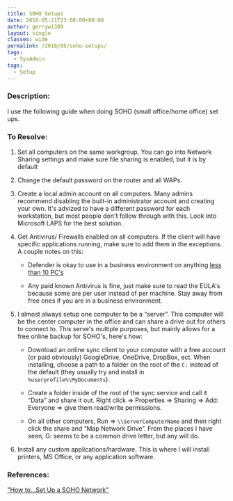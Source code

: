 ```yaml
---
title: SOHO Setups
date: 2016-05-21T23:08:00+00:00
author: gerryw1389
layout: single
classes: wide
permalink: /2016/05/soho-setups/
tags:
  - SysAdmin
tags:
  - Setup
---
```

<!--more-->

### Description:

I use the following guide when doing SOHO (small office/home office) set ups.

### To Resolve:

1. Set all computers on the same workgroup. You can go into Network Sharing settings and make sure file sharing is enabled, but it is by default

2. Change the default password on the router and all WAPs.

3. Create a local admin account on all computers. Many admins recommend disabling the built-in administrator account and creating your own. It's advized to have a different password for each workstation, but most people don't follow through with this. Look into Microsoft LAPS for the best solution.

4. Get Antivirus/ Firewalls enabled on all computers. If the client will have specific applications running, make sure to add them in the exceptions. A couple notes on this:

   - Defender is okay to use in a business environment on anything [less than 10 PC's](http://answers.microsoft.com/en-us/protect/forum/all/what-are-the-licensing-terms-for-windows-defender/16e7844f-1893-42e8-b21f-1391fb42024c)

   - Any paid known Antivirus is fine, just make sure to read the EULA's because some are per user instead of per machine. Stay away from free ones if you are in a business environment.

5. I almost always setup one computer to be a &#8220;server&#8221;. This computer will be the center computer in the office and can share a drive out for others to connect to. This serve's multiple purposes, but mainly allows for a free online backup for SOHO's, here's how:

   - Download an online sync client to your computer with a free account (or paid obviously) GoogleDrive, OneDrive, DropBox, ect. When installing, choose a path to a folder on the root of the `C:` instead of the default (they usually try and install in `%userprofile%\MyDocuments`).

   - Create a folder inside of the root of the sync service and call it &#8220;Data&#8221; and share it out. Right click => Properties => Sharing => Add: Everyone => give them read/write permissions.

   - On all other computers, Run => `\\ServerComputerName` and then right click the share and &#8220;Map Network Drive&#8221;. From the places I have seen, G: seems to be a common drive letter, but any will do.

6. Install any custom applications/hardware. This is where I will install printers, MS Office, or any application software.

### References:

["How to…Set Up a SOHO Network"](http://certmag.com/how-to-set-up-a-soho-network)